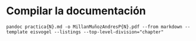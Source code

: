 # Compilar la documentación

```
pandoc practica{N}.md -o MillanMuñozAndresP{N}.pdf --from markdown --template eisvogel --listings --top-level-division="chapter"
```
